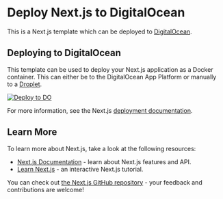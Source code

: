 # Deploy Next.js to DigitalOcean

This is a Next.js template which can be deployed to [DigitalOcean](https://www.digitalocean.com/solutions/nextjs-hosting).

## Deploying to DigitalOcean

This template can be used to deploy your Next.js application as a Docker container. This can either be to the DigitalOcean App Platform or manually to a [Droplet](https://github.com/leerob/next-self-host).

[![Deploy to DO](https://www.deploytodo.com/do-btn-blue.svg)](https://cloud.digitalocean.com/apps/new?repo=https://github.com/bikram20/appplat-nextapp.git)


For more information, see the Next.js [deployment documentation](https://nextjs.org/docs/app/building-your-application/deploying#self-hosting).

## Learn More

To learn more about Next.js, take a look at the following resources:

- [Next.js Documentation](https://nextjs.org/docs) - learn about Next.js features and API.
- [Learn Next.js](https://nextjs.org/learn) - an interactive Next.js tutorial.

You can check out [the Next.js GitHub repository](https://github.com/vercel/next.js) - your feedback and contributions are welcome!
